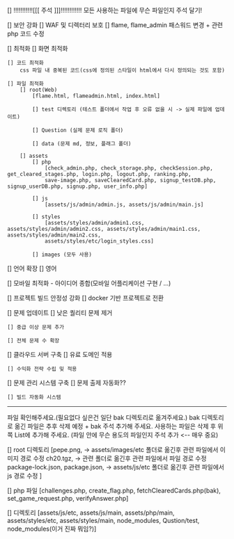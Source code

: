 [] !!!!!!!!!!![[[ 주석 ]]]!!!!!!!!!!!! 
    모든 사용하는 파일에 무슨 파일인지 주석 달기!

[] 보안 강화
    [] WAF 및 디렉터리 보호
    [] flame, flame_admin 패스워드 변경 + 관련 php 코드 수정

[] 최적화
    [] 화면 최적화

    [] 코드 최적화
        css 파일 내 중복된 코드(css에 정의된 스타일이 html에서 다시 정의되는 것도 포함)

    [] 파일 최적화
        [] root(Web)
            [flame.html, flameadmin.html, index.html]

            [] test 디렉토리 (테스트 폴더에서 작업 후 오류 없을 시 -> 실제 파일에 업데이트)
            
            [] Question (실제 문제 로직 폴더)

            [] data (문제 md, 정보, 플래그 폴더)

        [] assets
            [] php
                [check_admin.php, check_storage.php, checkSession.php, get_cleared_stages.php, login.php, logout.php, ranking.php,
                save-image.php, saveClearedCard.php, signup_testDB.php, signup_userDB.php, signup.php, user_info.php]

            [] js
                [assets/js/admin/admin.js, assets/js/admin/main.js]

            [] styles
                [assets/styles/admin/admin1.css, assets/styles/admin/admin2.css, assets/styles/admin/main1.css, assets/styles/admin/main2.css,
                assets/styles/etc/login_styles.css]

            [] images (모두 사용)

[] 언어 확장
    [] 영어

[] 모바일 최적화
    - 아이디어 종합(모바일 어플리케이션 구현 / ...)

[] 프로젝트 빌드 안정성 강화
    [] docker 기반 프로젝트로 전환

[] 문제 업데이트
    [] 낮은 퀄리티 문제 제거

    [] 중급 이상 문제 추가

    [] 전체 문제 수 확장

[] 클라우드 서버 구축
    [] 유료 도메인 적용

    [] 수익화 전략 수립 밎 적용

[] 문제 관리 시스템 구축
    [] 문제 출제 자동화??

    [] 빌드 자동화 시스템



--------------------------------------------------------------------------------------------------------------------------------------
파일 확인해주세요.(필요없다 싶은건 일단 bak 디렉토리로 옮겨주세요.)
bak 디렉토리로 옮긴 파일은 추후 삭제 예정 + bak 주석 추가해 주세요.
사용하는 파일은 삭제 후 위쪽 List에 추가해 주세요. (파일 안에 무슨 용도의 파일인지 주석 추가 <-- 매우 중요)

[] root 디렉토리
    [pepe.png,  -> assets/images/etc 폴더로 옮긴후 관련 파일에서 이미지 경로 수정
    ch20.tgz,   -> 관련 폴더로 옮긴후 관련 파일에서 파일 경로 수정
    package-lock.json, package.json,    -> assets/js/etc 폴더로 옮긴후 관련 파일에서 js 경로 수정
    ]

[] php 파일
    [challenges.php, create_flag.php, fetchClearedCards.php(bak), set_game_request.php, verifyAnswer.php]

[] 디렉토리
    [assets/js/etc, assets/js/main,
    assets/php/main,
    assets/styles/etc, assets/styles/main,
    node_modules,
    Qustion/test,
    node_modules(이거 진짜 뭐임?)]

